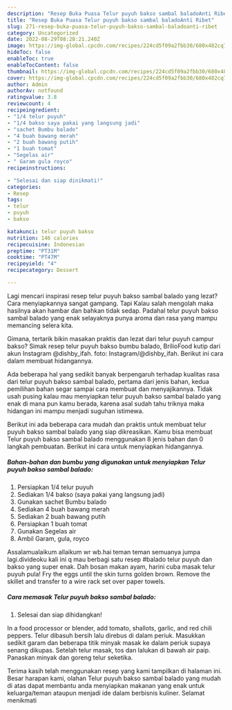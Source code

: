 ```yaml
---
description: "Resep Buka Puasa Telur puyuh bakso sambal baladoAnti Ribet"
title: "Resep Buka Puasa Telur puyuh bakso sambal baladoAnti Ribet"
slug: 271-resep-buka-puasa-telur-puyuh-bakso-sambal-baladoanti-ribet
category: Uncategorized
date: 2022-08-29T08:28:21.240Z
image: https://img-global.cpcdn.com/recipes/224cd5f09a2fbb30/680x482cq70/telur-puyuh-bakso-sambal-balado-foto-resep-utama.jpg
hideToc: false
enableToc: true
enableTocContent: false
thumbnail: https://img-global.cpcdn.com/recipes/224cd5f09a2fbb30/680x482cq70/telur-puyuh-bakso-sambal-balado-foto-resep-utama.jpg
cover: https://img-global.cpcdn.com/recipes/224cd5f09a2fbb30/680x482cq70/telur-puyuh-bakso-sambal-balado-foto-resep-utama.jpg
author: Admin
authorAv: notfound
ratingvalue: 3.8
reviewcount: 4
recipeingredient:
- "1/4 telur puyuh"
- "1/4 bakso saya pakai yang langsung jadi"
- "sachet Bumbu balado"
- "4 buah bawang merah"
- "2 buah bawang putih"
- "1 buah tomat"
- "Segelas air"
- " Garam gula royco"
recipeinstructions:

- "Selesai dan siap dinikmati!"
categories:
- Resep
tags:
- telur
- puyuh
- bakso

katakunci: telur puyuh bakso 
nutrition: 146 calories
recipecuisine: Indonesian
preptime: "PT31M"
cooktime: "PT47M"
recipeyield: "4"
recipecategory: Dessert

---
```



Lagi mencari inspirasi resep telur puyuh bakso sambal balado yang lezat? Cara menyiapkannya sangat gampang. Tapi Kalau salah mengolah maka hasilnya akan hambar dan bahkan tidak sedap. Padahal telur puyuh bakso sambal balado yang enak selayaknya punya aroma dan rasa yang mampu memancing selera kita.


Gimana, tertarik bikin masakan praktis dan lezat dari telur puyuh campur bakso? Simak resep telur puyuh bakso bumbu balado, BrilioFood kutip dari akun Instagram @dishby_ifah. foto: Instagram/@dishby_ifah. Berikut ini cara dalam membuat hidangannya.

Ada beberapa hal yang sedikit banyak berpengaruh terhadap kualitas rasa dari telur puyuh bakso sambal balado, pertama dari jenis bahan, kedua pemilihan bahan segar sampai cara membuat dan menyajikannya. Tidak usah pusing kalau mau menyiapkan telur puyuh bakso sambal balado yang enak di mana pun kamu berada, karena asal sudah tahu triknya maka hidangan ini mampu menjadi suguhan istimewa.


Berikut ini ada beberapa cara mudah dan praktis untuk membuat telur puyuh bakso sambal balado yang siap dikreasikan. Kamu bisa membuat Telur puyuh bakso sambal balado menggunakan 8 jenis bahan dan 0 langkah pembuatan. Berikut ini cara untuk menyiapkan hidangannya.

<!--inarticleads1-->

##### Bahan-bahan dan bumbu yang digunakan untuk menyiapkan Telur puyuh bakso sambal balado:

1. Persiapkan 1/4 telur puyuh
1. Sediakan 1/4 bakso (saya pakai yang langsung jadi)
1. Gunakan sachet Bumbu balado
1. Sediakan 4 buah bawang merah
1. Sediakan 2 buah bawang putih
1. Persiapkan 1 buah tomat
1. Gunakan Segelas air
1. Ambil  Garam, gula, royco


Assalamualaikum allaikum wr wb.hai teman teman semuanya jumpa lagi.divideoku kali ini q mau berbagi satu resep #balado telur puyuh dan bakso yang super enak. Dah bosan makan ayam, harini cuba masak telur puyuh pula! Fry the eggs until the skin turns golden brown. Remove the skillet and transfer to a wire rack set over paper towels. 

<!--inarticleads2-->

##### Cara memasak Telur puyuh bakso sambal balado:


1. Selesai dan siap dihidangkan!

In a food processor or blender, add tomato, shallots, garlic, and red chili peppers. Telur dibasuh bersih lalu direbus di dalam periuk. Masukkan sedikit garam dan beberapa titik minyak masak ke dalam periuk supaya senang dikupas. Setelah telur masak, tos dan lalukan di bawah air paip. Panaskan minyak dan goreng telur seketika. 

Terima kasih telah menggunakan resep yang kami tampilkan di halaman ini. Besar harapan kami, olahan Telur puyuh bakso sambal balado yang mudah di atas dapat membantu anda menyiapkan makanan yang enak untuk keluarga/teman ataupun menjadi ide dalam berbisnis kuliner. Selamat menikmati
